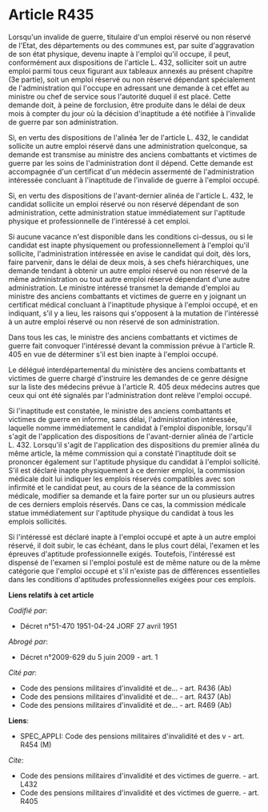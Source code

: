# Article R435

Lorsqu'un invalide de guerre, titulaire d'un emploi réservé ou non réservé de l'Etat, des départements ou des communes est,
par suite d'aggravation de son état physique, devenu inapte à l'emploi qu'il occupe, il peut, conformément aux dispositions
de l'article L. 432, solliciter soit un autre emploi parmi tous ceux figurant aux tableaux annexés au présent chapitre (3e
partie), soit un emploi réservé ou non réservé dépendant spécialement de l'administration qui l'occupe en adressant une
demande à cet effet au ministre ou chef de service sous l'autorité duquel il est placé. Cette demande doit, à peine de
forclusion, être produite dans le délai de deux mois à compter du jour où la décision d'inaptitude a été notifiée à
l'invalide de guerre par son administration.

Si, en vertu des dispositions de l'alinéa 1er de l'article L. 432, le candidat sollicite un autre emploi réservé dans une
administration quelconque, sa demande est transmise au ministre des anciens combattants et victimes de guerre par les soins
de l'administration dont il dépend. Cette demande est accompagnée d'un certificat d'un médecin assermenté de l'administration
intéressée concluant à l'inaptitude de l'invalide de guerre à l'emploi occupé.

Si, en vertu des dispositions de l'avant-dernier alinéa de l'article L. 432, le candidat sollicite un emploi réservé ou non
réservé dépendant de son administration, cette administration statue immédiatement sur l'aptitude physique et professionnelle
de l'intéressé à cet emploi.

Si aucune vacance n'est disponible dans les conditions ci-dessus, ou si le candidat est inapte physiquement ou
professionnellement à l'emploi qu'il sollicite, l'administration intéressée en avise le candidat qui doit, dès lors, faire
parvenir, dans le délai de deux mois, à ses chefs hiérarchiques, une demande tendant à obtenir un autre emploi réservé ou non
réservé de la même administration ou tout autre emploi réservé dépendant d'une autre administration. Le ministre intéressé
transmet la demande d'emploi au ministre des anciens combattants et victimes de guerre en y joignant un certificat médical
concluant à l'inaptitude physique à l'emploi occupé, et en indiquant, s'il y a lieu, les raisons qui s'opposent à la mutation
de l'intéressé à un autre emploi réservé ou non réservé de son administration.

Dans tous les cas, le ministre des anciens combattants et victimes de guerre fait convoquer l'intéressé devant la commission
prévue à l'article R. 405 en vue de déterminer s'il est bien inapte à l'emploi occupé.

Le délégué interdépartemental du ministère des anciens combattants et victimes de guerre chargé d'instruire les demandes de
ce genre désigne sur la liste des médecins prévue à l'article R. 405 deux médecins autres que ceux qui ont été signalés par
l'administration dont relève l'emploi occupé.

Si l'inaptitude est constatée, le ministre des anciens combattants et victimes de guerre en informe, sans délai,
l'administration intéressée, laquelle nomme immédiatement le candidat à l'emploi disponible, lorsqu'il s'agit de
l'application des dispositions de l'avant-dernier alinéa de l'article L. 432. Lorsqu'il s'agit de l'application des
dispositions du premier alinéa du même article, la même commission qui a constaté l'inaptitude doit se prononcer également
sur l'aptitude physique du candidat à l'emploi sollicité. S'il est déclaré inapte physiquement à ce dernier emploi, la
commission médicale doit lui indiquer les emplois réservés compatibles avec son infirmité et le candidat peut, au cours de la
séance de la commission médicale, modifier sa demande et la faire porter sur un ou plusieurs autres de ces derniers emplois
réservés. Dans ce cas, la commission médicale statue immédiatement sur l'aptitude physique du candidat à tous les emplois
sollicités.

Si l'intéressé est déclaré inapte à l'emploi occupé et apte à un autre emploi réservé, il doit subir, le cas échéant, dans le
plus court délai, l'examen et les épreuves d'aptitude professionnelle exigés. Toutefois, l'intéressé est dispensé de l'examen
si l'emploi postulé est de même nature ou de la même catégorie que l'emploi occupé et s'il n'existe pas de différences
essentielles dans les conditions d'aptitudes professionnelles exigées pour ces emplois.

**Liens relatifs à cet article**

_Codifié par_:

  - Décret n°51-470 1951-04-24 JORF 27 avril 1951

_Abrogé par_:

  - Décret n°2009-629 du 5 juin 2009 - art. 1

_Cité par_:

  - Code des pensions militaires d'invalidité et de... - art. R436 (Ab)
  - Code des pensions militaires d'invalidité et de... - art. R437 (Ab)
  - Code des pensions militaires d'invalidité et de... - art. R469 (Ab)

**Liens**:

  - SPEC_APPLI: Code des pensions militaires d'invalidité et des v - art. R454 (M)

_Cite_:

  - Code des pensions militaires d'invalidité et des victimes de guerre. - art. L432
  - Code des pensions militaires d'invalidité et des victimes de guerre. - art. R405
